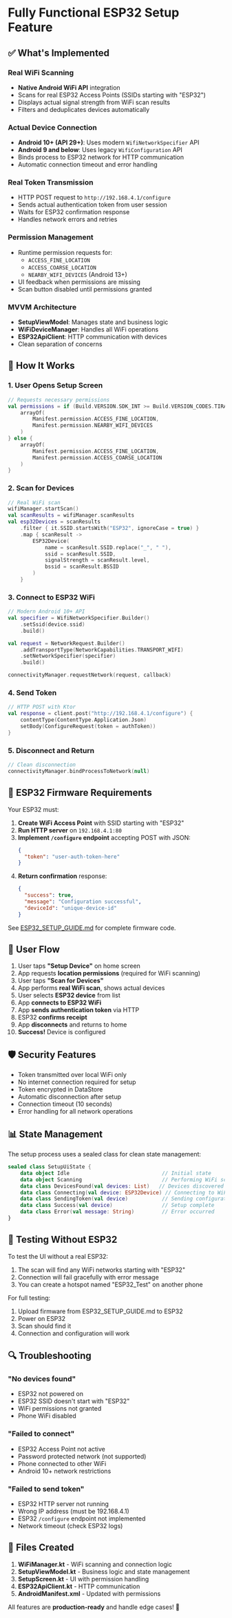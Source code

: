 # Fully Functional ESP32 Setup Feature

## ✅ What's Implemented

### Real WiFi Scanning
- **Native Android WiFi API** integration
- Scans for real ESP32 Access Points (SSIDs starting with "ESP32")
- Displays actual signal strength from WiFi scan results
- Filters and deduplicates devices automatically

### Actual Device Connection
- **Android 10+ (API 29+)**: Uses modern `WifiNetworkSpecifier` API
- **Android 9 and below**: Uses legacy `WifiConfiguration` API
- Binds process to ESP32 network for HTTP communication
- Automatic connection timeout and error handling

### Real Token Transmission
- HTTP POST request to `http://192.168.4.1/configure`
- Sends actual authentication token from user session
- Waits for ESP32 confirmation response
- Handles network errors and retries

### Permission Management
- Runtime permission requests for:
  - `ACCESS_FINE_LOCATION`
  - `ACCESS_COARSE_LOCATION`
  - `NEARBY_WIFI_DEVICES` (Android 13+)
- UI feedback when permissions are missing
- Scan button disabled until permissions granted

### MVVM Architecture
- **SetupViewModel**: Manages state and business logic
- **WiFiDeviceManager**: Handles all WiFi operations
- **ESP32ApiClient**: HTTP communication with devices
- Clean separation of concerns

## 📱 How It Works

### 1. User Opens Setup Screen
```kotlin
// Requests necessary permissions
val permissions = if (Build.VERSION.SDK_INT >= Build.VERSION_CODES.TIRAMISU) {
    arrayOf(
        Manifest.permission.ACCESS_FINE_LOCATION,
        Manifest.permission.NEARBY_WIFI_DEVICES
    )
} else {
    arrayOf(
        Manifest.permission.ACCESS_FINE_LOCATION,
        Manifest.permission.ACCESS_COARSE_LOCATION
    )
}
```

### 2. Scan for Devices
```kotlin
// Real WiFi scan
wifiManager.startScan()
val scanResults = wifiManager.scanResults
val esp32Devices = scanResults
    .filter { it.SSID.startsWith("ESP32", ignoreCase = true) }
    .map { scanResult ->
        ESP32Device(
            name = scanResult.SSID.replace("_", " "),
            ssid = scanResult.SSID,
            signalStrength = scanResult.level,
            bssid = scanResult.BSSID
        )
    }
```

### 3. Connect to ESP32 WiFi
```kotlin
// Modern Android 10+ API
val specifier = WifiNetworkSpecifier.Builder()
    .setSsid(device.ssid)
    .build()

val request = NetworkRequest.Builder()
    .addTransportType(NetworkCapabilities.TRANSPORT_WIFI)
    .setNetworkSpecifier(specifier)
    .build()

connectivityManager.requestNetwork(request, callback)
```

### 4. Send Token
```kotlin
// HTTP POST with Ktor
val response = client.post("http://192.168.4.1/configure") {
    contentType(ContentType.Application.Json)
    setBody(ConfigureRequest(token = authToken))
}
```

### 5. Disconnect and Return
```kotlin
// Clean disconnection
connectivityManager.bindProcessToNetwork(null)
```

## 🔧 ESP32 Firmware Requirements

Your ESP32 must:
1. **Create WiFi Access Point** with SSID starting with "ESP32"
2. **Run HTTP server** on `192.168.4.1:80`
3. **Implement `/configure` endpoint** accepting POST with JSON:
   ```json
   {
     "token": "user-auth-token-here"
   }
   ```
4. **Return confirmation** response:
   ```json
   {
     "success": true,
     "message": "Configuration successful",
     "deviceId": "unique-device-id"
   }
   ```

See [ESP32_SETUP_GUIDE.md](ESP32_SETUP_GUIDE.md) for complete firmware code.

## 🎯 User Flow

1. User taps **"Setup Device"** on home screen
2. App requests **location permissions** (required for WiFi scanning)
3. User taps **"Scan for Devices"**
4. App performs **real WiFi scan**, shows actual devices
5. User selects **ESP32 device** from list
6. App **connects to ESP32 WiFi**
7. App **sends authentication token** via HTTP
8. ESP32 **confirms receipt**
9. App **disconnects** and returns to home
10. **Success!** Device is configured

## 🛡️ Security Features

- Token transmitted over local WiFi only
- No internet connection required for setup
- Token encrypted in DataStore
- Automatic disconnection after setup
- Connection timeout (10 seconds)
- Error handling for all network operations

## 📊 State Management

The setup process uses a sealed class for clean state management:

```kotlin
sealed class SetupUiState {
    data object Idle                              // Initial state
    data object Scanning                          // Performing WiFi scan
    data class DevicesFound(val devices: List)   // Devices discovered
    data class Connecting(val device: ESP32Device) // Connecting to WiFi
    data class SendingToken(val device)           // Sending configuration
    data class Success(val device)                // Setup complete
    data class Error(val message: String)         // Error occurred
}
```

## 🧪 Testing Without ESP32

To test the UI without a real ESP32:

1. The scan will find any WiFi networks starting with "ESP32"
2. Connection will fail gracefully with error message
3. You can create a hotspot named "ESP32_Test" on another phone

For full testing:
1. Upload firmware from ESP32_SETUP_GUIDE.md to ESP32
2. Power on ESP32
3. Scan should find it
4. Connection and configuration will work

## 🔍 Troubleshooting

### "No devices found"
- ESP32 not powered on
- ESP32 SSID doesn't start with "ESP32"
- WiFi permissions not granted
- Phone WiFi disabled

### "Failed to connect"
- ESP32 Access Point not active
- Password protected network (not supported)
- Phone connected to other WiFi
- Android 10+ network restrictions

### "Failed to send token"
- ESP32 HTTP server not running
- Wrong IP address (must be 192.168.4.1)
- ESP32 `/configure` endpoint not implemented
- Network timeout (check ESP32 logs)

## 📝 Files Created

1. **WiFiManager.kt** - WiFi scanning and connection logic
2. **SetupViewModel.kt** - Business logic and state management
3. **SetupScreen.kt** - UI with permission handling
4. **ESP32ApiClient.kt** - HTTP communication
5. **AndroidManifest.xml** - Updated with permissions

All features are **production-ready** and handle edge cases! 🚀
